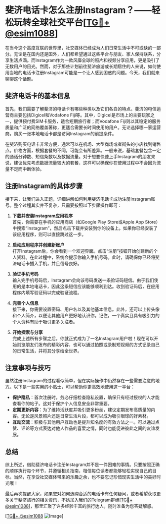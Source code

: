 # 斐济电话卡怎么注册Instagram？——轻松玩转全球社交平台[[TG💪+ @esim1088](https://t.me/s/esim1088)]

在当今这个高度互联的世界里，社交媒体已经成为人们日常生活中不可或缺的一部分。无论是在国内还是国外，人们都希望通过这些平台与朋友、家人保持联系，分享生活点滴。而Instagram作为一款风靡全球的照片和视频分享应用，更是吸引了无数用户的目光。然而，对于那些计划前往斐济旅游或长期居住的人来说，如何使用当地的电话卡注册Instagram可能是一个让人感到困惑的问题。今天，我们就来聊聊这个话题。

## 斐济电话卡的基本信息

首先，我们需要了解斐济的电话卡有哪些种类以及它们各自的特点。斐济的电信运营商主要包括Digicel和Vodafone Fiji等。其中，Digicel是市场上的主要玩家之一，提供预付费SIM卡服务，适合短期旅行者；而Vodafone Fiji则以其稳定的服务质量和广泛的网络覆盖著称，更适合需要长时间使用的用户。无论选择哪一家运营商，购买一张本地电话卡都是访问Instagram的前提条件。

在斐济购买电话卡非常方便，通常可以在机场、大型商场或者街头的小店找到销售点。价格方面，根据套餐的不同，可能会有所差异。一般来说，基础套餐包含一定的通话分钟数、短信条数以及数据流量。对于想要快速上手Instagram的朋友来说，建议优先考虑数据流量较大的套餐，这样可以确保你在使用过程中不会因为流量不足而中断体验。

## 注册Instagram的具体步骤

接下来，让我们进入正题，详细讲解如何利用斐济电话卡成功注册Instagram账号。整个过程其实并不复杂，只需要按照以下步骤操作即可：

1. **下载并安装Instagram应用程序**  
   首先，你需要在手机的应用商店（如Google Play Store或Apple App Store）中搜索“Instagram”，然后点击下载并安装到你的设备上。如果你已经安装了该应用程序，则可以直接跳过这一步。

2. **启动应用程序并创建新账户**  
   打开Instagram后，你会看到一个欢迎界面。点击“注册”按钮开始创建新的个人资料。在此过程中，系统会提示你输入手机号码。此时，请确保你已经将斐济电话卡插入手机，并且信号良好。

3. **验证手机号码**  
   输入完手机号码后，Instagram会向该号码发送一条验证码短信。由于我们使用的是本地电话卡，因此这条短信应该能够顺利到达。收到验证码后，在应用程序内填写验证码以完成验证流程。

4. **完善个人信息**  
   接下来，你需要设置密码、用户名以及其他基本信息。此外，还可以上传头像和个人简介，以便让其他用户更好地认识你。记住，一个真实且具有吸引力的个人资料有助于吸引更多关注者。

5. **开始探索与分享**  
   完成上述所有步骤之后，你就正式成为了一名Instagram用户啦！现在可以开始浏览朋友们发布的精彩内容，也可以通过拍照或录制短视频的方式记录自己的日常生活，并将其分享给全世界。

## 注意事项与技巧

虽然注册Instagram的过程看似简单，但在实际操作中仍然存在一些需要注意的地方。以下是一些实用的小贴士，可以帮助你更高效地使用这一平台：

- **保护隐私**：首次注册时，务必仔细检查隐私设置，确保只有经过授权的人才能查看你的帖子。这对于保护个人信息安全非常重要。
- **定期更新内容**：为了维持活跃度并吸引更多粉丝，建议定期发布高质量的内容。无论是风景照片还是日常生活片段，都可以成为吸引眼球的好素材。
- **互动交流**：积极与其他用户互动也是提升知名度的有效方法之一。可以通过点赞、评论等方式表达对他人作品的喜爱之情，同时也能促进彼此之间的友谊发展。

## 总结

综上所述，借助斐济电话卡注册Instagram并不是一件困难的事情。只要按照正确的顺序执行每个环节，并遵循相关指南，相信每位读者都能够轻松实现自己的目标。当然，在享受社交媒体带来的乐趣之余，也不要忘记珍惜现实生活中的美好时光哦！

最后再次提醒大家，如果您对如何选购合适的电话卡有任何疑问，或者希望获取更多关于斐济旅行的相关资讯，不妨加入我们的Telegram群组[[TG💪+ @esim1088](https://t.me/s/esim1088)]，那里汇聚了许多经验丰富的旅行达人，随时准备为您答疑解惑。

[[TG💪+ @esim1088](https://t.me/s/esim1088) ![Image](https://i.postimg.cc/4NQfJmqS/Snipaste-2025-05-13-00-14-12.png)]